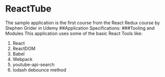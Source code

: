 # ReactTube
The sample application is the first course from the React Redux course by Stephen Grider in Udemy
##Application Specifications:
###Tooling and Modules
This application uses some of the basic React Tools like:
1. React
2. ReactDOM
3. Babel
4. Webpack
5. youtube-api-search
6. lodash debounce method
